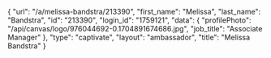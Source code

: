 {
    "url": "\/a\/melissa-bandstra\/213390",
    "first_name": "Melissa",
    "last_name": "Bandstra",
    "id": "213390",
    "login_id": "1759121",
    "data": {
        "profilePhoto": "\/api\/canvas\/logo\/976044692-0.1704891674686.jpg",
        "job_title": "Associate Manager"
    },
    "type": "captivate",
    "layout": "ambassador",
    "title": "Melissa Bandstra"
}